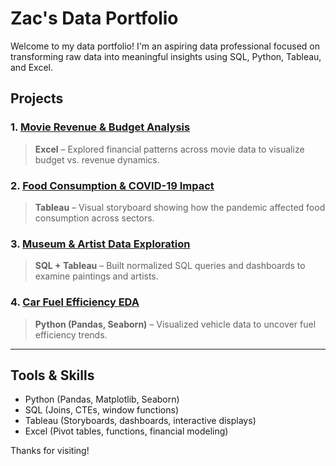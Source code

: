 # Zac's Data Portfolio

Welcome to my data portfolio! I'm an aspiring data professional focused on transforming raw data into meaningful insights using SQL, Python, Tableau, and Excel.

## Projects

### 1. [Movie Revenue & Budget Analysis](movie-analysis)

> **Excel** – Explored financial patterns across movie data to visualize budget vs. revenue dynamics.

### 2. [Food Consumption & COVID-19 Impact](food-covid-storyboard)

> **Tableau** – Visual storyboard showing how the pandemic affected food consumption across sectors.

### 3. [Museum & Artist Data Exploration](museum-sql-analysis)

> **SQL + Tableau** – Built normalized SQL queries and dashboards to examine paintings and artists.

### 4. [Car Fuel Efficiency EDA](car-data-eda)

> **Python (Pandas, Seaborn)** – Visualized vehicle data to uncover fuel efficiency trends.

---

## Tools & Skills

- Python (Pandas, Matplotlib, Seaborn)
- SQL (Joins, CTEs, window functions)
- Tableau (Storyboards, dashboards, interactive displays)
- Excel (Pivot tables, functions, financial modeling)

Thanks for visiting!
